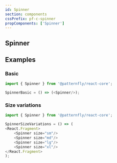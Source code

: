 ```yaml
---
id: Spinner
section: components
cssPrefix: pf-c-spinner
propComponents: ['Spinner']
---
```

## Spinner

## Examples
### Basic
```js
import { Spinner } from '@patternfly/react-core';

SpinnerBasic = () => (<Spinner/>);
```

### Size variations
```js
import { Spinner } from '@patternfly/react-core';

SpinnerSizeVariations = () => (
<React.Fragment>
    <Spinner size="sm"/>
    <Spinner size="md"/>
    <Spinner size="lg"/>
    <Spinner size="xl"/>
</React.Fragment>
);
```
